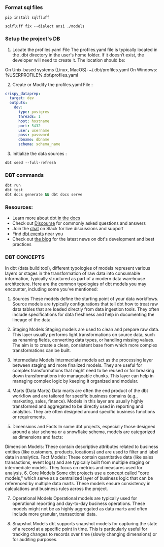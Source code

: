 ### Format sql files

`pip install sqlfluff`

```
sqlfluff fix --dialect ansi ./models
```


### Setup the project's DB

1. Locate the profiles.yaml File
The profiles.yaml file is typically located in the .dbt directory in the user's home folder. If it doesn’t exist, the developer will need to create it. The location should be:

On Unix-based systems (Linux, MacOS): ~/.dbt/profiles.yaml
On Windows: %USERPROFILE%\.dbt\profiles.yaml

2. Create or Modify the profiles.yaml File :

```yaml
crispy_dataprep:
  target: dev
  outputs:
    dev:
      type: postgres
      threads: 1 
      host: hostname
      port: 5432
      user: username
      pass: password
      dbname: dbname
      schema: schema_name
```

3. Initialize the data sources : 

`dbt seed --full-refresh`

### DBT commands

```sh
dbt run
dbt test 
dbt docs generate && dbt docs serve
```


### Resources:
- Learn more about dbt [in the docs](https://docs.getdbt.com/docs/introduction)
- Check out [Discourse](https://discourse.getdbt.com/) for commonly asked questions and answers
- Join the [chat](https://community.getdbt.com/) on Slack for live discussions and support
- Find [dbt events](https://events.getdbt.com) near you
- Check out [the blog](https://blog.getdbt.com/) for the latest news on dbt's development and best practices



### DBT CONCEPTS

In dbt (data build tool), different typologies of models represent various layers or stages in the transformation of raw data into consumable information, typically structured as part of a modern data warehouse architecture. Here are the common typologies of dbt models you may encounter, including some you've mentioned:

1. Sources
These models define the starting point of your data workflows. Source models are typically configurations that tell dbt how to treat raw data tables that are loaded directly from data ingestion tools. They often include specifications for data freshness and help in documenting the lineage of the data.

2. Staging Models
Staging models are used to clean and prepare raw data. This layer usually performs light transformations on source data, such as renaming fields, converting data types, or handling missing values. The aim is to create a clean, consistent base from which more complex transformations can be built.

3. Intermediate Models
Intermediate models act as the processing layer between staging and more finalized models. They are useful for complex transformations that might need to be reused or for breaking down transformations into manageable chunks. This layer can help in managing complex logic by keeping it organized and modular.

4. Marts (Data Marts)
Data marts are often the end product of the dbt workflow and are tailored for specific business domains (e.g., marketing, sales, finance). Models in this layer are usually highly transformed and aggregated to be directly used in reporting and analytics. They are often designed around specific business functions or requirements.

5. Dimensions and Facts
In some dbt projects, especially those designed around a star schema or a snowflake schema, models are categorized as dimensions and facts:

Dimension Models: These contain descriptive attributes related to business entities (like customers, products, locations) and are used to filter and label data in analytics.
Fact Models: These contain quantitative data (like sales transactions, event logs) and are typically built from multiple staging or intermediate models. They focus on metrics and measures used for analysis.
6. Core Models
Some dbt projects use a concept called "core models," which serve as a centralized layer of business logic that can be referenced by multiple data marts. These models ensure consistency in calculations and business rules across the project.

7. Operational Models
Operational models are typically used for operational reporting and day-to-day business operations. These models might not be as highly aggregated as data marts and often include more granular, transactional data.

8. Snapshot Models
dbt supports snapshot models for capturing the state of a record at a specific point in time. This is particularly useful for tracking changes to records over time (slowly changing dimensions) or for auditing purposes.